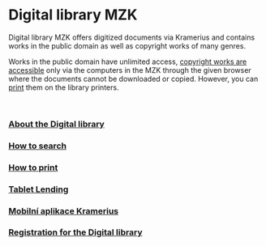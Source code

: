 # Digital library MZK

Digital library MZK offers digitized documents via Kramerius and contains works in the public domain as well as copyright works of many genres.

Works in the public domain have unlimited access, [copyright works are accessible](/en/digitalni-knihovna) only via the computers in the MZK through the given browser where the documents cannot be downloaded or copied.
However, you can [print](/en/jak-tisknout) them on the library printers.


<br>
   
### [About the Digital library](/en/o-digitalni-knihovne)
### [How to search](/en/jak-hledat)
### [How to print](/en/jak-tisknout)
### [Tablet Lending](/en/tablety)
### [Mobilní aplikace Kramerius](/en/mobilni-aplikace-kramerius)
### [Registration for the Digital library](/en/registrace-a-oblibene)
